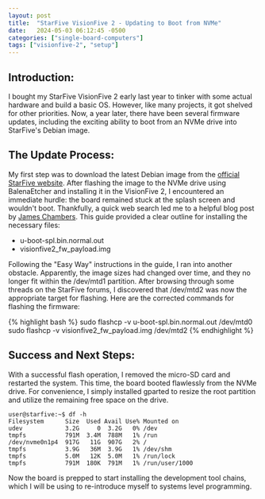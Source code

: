 ```yaml
---
layout: post
title:  "StarFive VisionFive 2 - Updating to Boot from NVMe"
date:   2024-05-03 06:12:45 -0500
categories: ["single-board-computers"]
tags: ["visionfive-2", "setup"]
---
```

## Introduction:
I bought my StarFive VisionFive 2 early last year to tinker with some actual hardware and build a basic OS. However, 
like many projects, it got shelved for other priorities. Now, a year later, there have been several firmware updates, 
including the exciting ability to boot from an NVMe drive into StarFive's Debian image.

## The Update Process:
My first step was to download the latest Debian image from the [official StarFive website](https://debian.starfivetech.com/). 
After flashing the image to the NVMe drive using BalenaEtcher and installing it in the VisionFive 2, I encountered an 
immediate hurdle: the board remained stuck at the splash screen and wouldn't boot.
Thankfully, a quick web search led me to a helpful blog post by [James Chambers](https://jamesachambers.com/starfive-visionfive-2-firmware-update-guide/). 
This guide provided a clear outline for installing the necessary files:
* u-boot-spl.bin.normal.out
* visionfive2_fw_payload.img

Following the "Easy Way" instructions in the guide, I ran into another obstacle. Apparently, the image sizes had changed
over time, and they no longer fit within the /dev/mtd1 partition. After browsing through some threads on the StarFive 
forums, I discovered that /dev/mtd2 was now the appropriate target for flashing.
Here are the corrected commands for flashing the firmware:

{% highlight bash %}
sudo flashcp -v u-boot-spl.bin.normal.out /dev/mtd0
sudo flashcp -v visionfive2_fw_payload.img /dev/mtd2
{% endhighlight %}

## Success and Next Steps:
With a successful flash operation, I removed the micro-SD card and restarted the system. This time, the board booted 
flawlessly from the NVMe drive. For convenience, I simply installed gparted to resize the root partition and utilize the
remaining free space on the drive.    

```
user@starfive:~$ df -h
Filesystem      Size  Used Avail Use% Mounted on
udev            3.2G     0  3.2G   0% /dev
tmpfs           791M  3.4M  788M   1% /run
/dev/nvme0n1p4  917G   11G  907G   2% /
tmpfs           3.9G   36M  3.9G   1% /dev/shm
tmpfs           5.0M   12K  5.0M   1% /run/lock
tmpfs           791M  180K  791M   1% /run/user/1000
```

Now the board is prepped to start installing the development tool chains, which I will be using to re-introduce myself
to systems level programming.